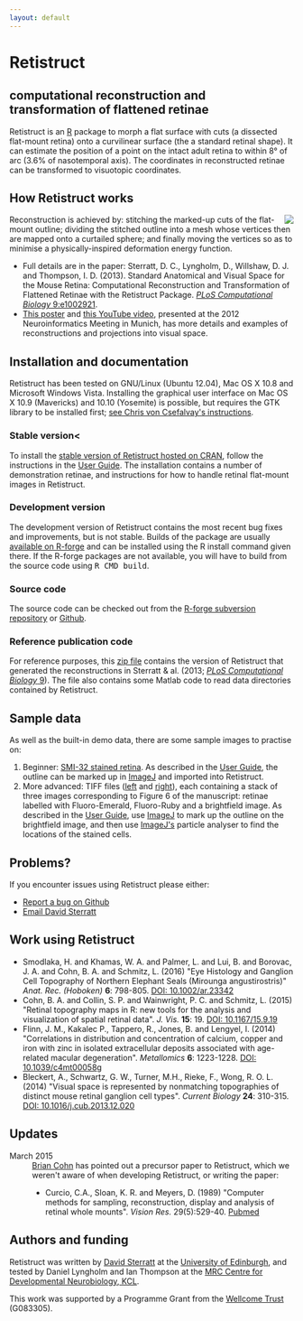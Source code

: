 ```yaml
---
layout: default
---
```


# Retistruct

## computational reconstruction and transformation of flattened retinae

Retistruct is an <a href="http://www.r-project.org">R</a> package to
 morph a flat surface with cuts (a dissected flat-mount retina) onto a
 curvilinear surface (the a standard retinal shape).  It can estimate
 the position of a point on the intact adult retina to within 8&deg;
 of arc (3.6% of nasotemporal axis). The coordinates in reconstructed
 retinae can be transformed to visuotopic coordinates.

## How Retistruct works

<img src="retistruct.small.png" style="float: right">

Reconstruction
is achieved by: stitching the marked-up cuts of the flat-mount
outline; dividing the stitched outline into a mesh whose vertices then
are mapped onto a curtailed sphere; and finally moving the vertices so
as to minimise a physically-inspired deformation energy function. 

* Full details are in the paper: Sterratt, D. C., Lyngholm, D.,
  Willshaw, D. J. and Thompson, I. D. (2013).  Standard Anatomical and
  Visual Space for the Mouse Retina: Computational Reconstruction and
  Transformation of Flattened Retinae with the Retistruct Package. <a
  href="http://www.ploscompbiol.org/article/info%3Adoi%2F10.1371%2Fjournal.pcbi.1002921"><em>PLoS
  Computational Biology</em> 9:e1002921</a>.
* <a href="2012-09-neuroinf.pdf">This poster</a> and <a
  href="http://www.youtube.com/watch?v=LpuqXo8NEOo">this YouTube
  video</a>, presented at the 2012 Neuroinformatics Meeting in Munich,
  has more details and examples of reconstructions and projections
  into visual space.

## Installation and documentation

Retistruct has been tested on GNU/Linux (Ubuntu 12.04), Mac OS X 10.8
and Microsoft Windows Vista. Installing the graphical user interface
on Mac OS X 10.9 (Mavericks) and 10.10 (Yosemite) is possible, but
requires the GTK library to be installed first; <a
href="http://chrisvoncsefalvay.com/2015/02/08/installing-gtk-on-mavericks.html">see
Chris von Csefalvay's instructions</a>.


### Stable version<

To install the <a
href="http://cran.r-project.org/web/packages/retistruct/index.html">stable
version of Retistruct hosted on CRAN</a>, follow the instructions in
the <a href="retistruct-user-guide.pdf">User Guide</a>. The
installation contains a number of demonstration retinae, and
instructions for how to handle retinal flat-mount images in
Retistruct.

### Development version

The development version of Retistruct contains the most recent bug
fixes and improvements, but is not stable. Builds of the package are
usually <a
href="https://r-forge.r-project.org/R/?group_id=1436">available on
R-forge</a> and can be installed using the R install command given
there. If the R-forge packages are not available, you will have to
build from the source code using <tt>R CMD build</tt>.

### Source code

The source code can be checked out from the <a
href="https://r-forge.r-project.org/scm/?group_id=1436">R-forge
subversion repository</a> or <a
href="https://github.com/davidcsterratt/retistruct">Github</a>.

### Reference publication code

For reference purposes, this <a href="retistruct_0.5.7.zip"> zip
file</a> contains the version of Retistruct that generated the
reconstructions in Sterratt &amp;
al. (2013; <a href="http://www.ploscompbiol.org/article/info%3Adoi%2F10.1371%2Fjournal.pcbi.1002921"><em>PLoS
Computational Biology</em> 9</a>). The file also contains some Matlab
code to read data directories contained by Retistruct.

## Sample data

As well as the built-in demo data, there are some sample images to
practise on:
1. Beginner: <a href="data/image.png">SMI-32 stained retina</a>. As
  described in the <a href="retistruct-user-guide.pdf">User Guide</a>,
  the outline can be marked up in <a
  href="http://rsb.info.nih.gov/ij/">ImageJ</a> and imported into
  Retistruct.
2. More advanced: TIFF files (<a
  href="data/left-5x-small.tif">left</a> and <a
  href="data/right-5x-small.tif">right</a>), each containing a stack
  of three images corresponding to Figure 6 of the manuscript: retinae
  labelled with Fluoro-Emerald, Fluoro-Ruby and a brightfield
  image. As described in the <a href="retistruct-user-guide.pdf">User
  Guide</a>, use <a href="http://rsb.info.nih.gov/ij/">ImageJ</a> to
  mark up the outline on the brightfield image, and then use <a
  href="http://rsb.info.nih.gov/ij/">ImageJ's</a> particle analyser to
  find the locations of the stained cells.</li> </ol></p>

## Problems?

If you encounter issues using Retistruct please either:
* <a href="https://github.com/davidcsterratt/retistruct/issues">Report
  a bug on Github</a></li>
* <a href="mailto:david.c.sterratt@ed.ac.uk">Email David Sterratt</a>


## Work using Retistruct

* Smodlaka, H. and Khamas, W. A. and Palmer, L. and Lui, B. and
  Borovac, J. A. and Cohn, B. A. and Schmitz, L. (2016) "Eye Histology
  and Ganglion Cell Topography of Northern Elephant Seals (Mirounga
  angustirostris)" <em>Anat. Rec.  (Hoboken)</em>
  <strong>6</strong>:&nbsp;798-805. <a
  href="http://dx.doi.org/10.1002/ar.23342">DOI: 10.1002/ar.23342</a>
* Cohn, B. A. and Collin, S. P. and Wainwright, P. C. and Schmitz,
  L. (2015) "Retinal topography maps in R: new tools for the analysis
  and visualization of spatial retinal data". <em>J. Vis.</em>
  <strong>15</strong>:&nbsp;19. <a
  href="http://dx.doi.org/10.1167/15.9.19">DOI:
  10.1167/15.9.19</a></li> <li>Flinn, J. M., Kakalec P., Tappero, R.,
  Jones, B. and Lengyel, I. (2014) "Correlations in distribution and
  concentration of calcium, copper and iron with zinc in isolated
  extracellular deposits associated with age-related macular
  degeneration". <em>Metallomics</em>
  <strong>6</strong>:&nbsp;1223-1228. <a
  href="http://dx.doi.org/10.1039/c4mt00058g">DOI:
  10.1039/c4mt00058g</a>
* Bleckert, A., Schwartz, G. W., Turner, M.H., Rieke, F., Wong,
  R. O. L. (2014) "Visual space is represented by nonmatching
  topographies of distinct mouse retinal ganglion cell
  types". <em>Current Biology</em> <strong>24</strong>:&nbsp;310-315.
  <a href="http://dx.doi.org/10.1016/j.cub.2013.12.020">DOI:
  10.1016/j.cub.2013.12.020</a>

## Updates

<dl>
  <dt>March 2015</dt>
  <dd><a href="https://www.linkedin.com/profile/view?id=ADEAAApksKkBd9EgawB_-ysAEyLjdBeLVfT7jSU&authType=OPENLINK&authToken=cUTs&locale=en_US&srchid=1073122861452092899387&srchindex=1&srchtotal=30&trk=vsrp_people_res_name&trkInfo=VSRPsearchId%3A1073122861452092899387%2CVSRPtargetId%3A174370985%2CVSRPcmpt%3Aprimary%2CVSRPnm%3Atrue%2CauthType%3AOPENLINK">Brian
  Cohn</a> has pointed out a precursor paper to Retistruct, which we
  weren't aware of when developing Retistruct, or writing the paper:
    <ul><li>
        Curcio, C.A., Sloan, K. R. and Meyers, D. (1989) "Computer methods for
        sampling, reconstruction, display and analysis of retinal whole
        mounts".
        <em>Vision Res.</em> 29(5):529-40. <a href="http://www.ncbi.nlm.nih.gov/pubmed/2603390">Pubmed</a>
      </li>
    </ul>
  </dd>
</dl>

## Authors and funding

Retistruct was written by <a
href="http://homepages.inf.ed.ac.uk/sterratt/">David Sterratt</a> at
the <a href="http://www.ed.ac.uk/">University of Edinburgh</a>, and
tested by Daniel Lyngholm and Ian Thompson at the <a
href="http://www.kcl.ac.uk/depsta/biomedical/mrc/">MRC Centre for
Developmental Neurobiology, KCL</a>.

This work was supported by a Programme Grant from the <a
href="http://www.wellcome.ac.uk">Wellcome Trust</a> (G083305).


<!--  LocalWords:  Retistruct retistruct Sterratt Willshaw Blog blog
 -->
<!--  LocalWords:  ul li href prepend baseurl endfor rss
 -->
